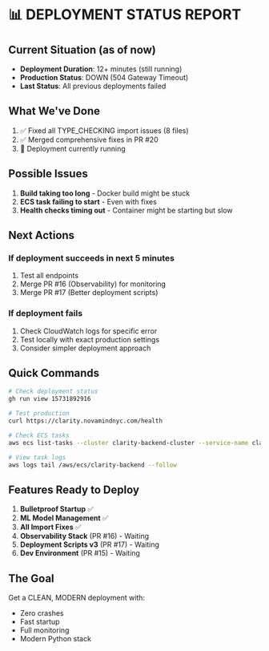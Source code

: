 # 📊 DEPLOYMENT STATUS REPORT

## Current Situation (as of now)

- **Deployment Duration**: 12+ minutes (still running)
- **Production Status**: DOWN (504 Gateway Timeout)
- **Last Status**: All previous deployments failed

## What We've Done

1. ✅ Fixed all TYPE_CHECKING import issues (8 files)
2. ✅ Merged comprehensive fixes in PR #20
3. 🔄 Deployment currently running

## Possible Issues

1. **Build taking too long** - Docker build might be stuck
2. **ECS task failing to start** - Even with fixes
3. **Health checks timing out** - Container might be starting but slow

## Next Actions

### If deployment succeeds in next 5 minutes

1. Test all endpoints
2. Merge PR #16 (Observability) for monitoring
3. Merge PR #17 (Better deployment scripts)

### If deployment fails

1. Check CloudWatch logs for specific error
2. Test locally with exact production settings
3. Consider simpler deployment approach

## Quick Commands

```bash
# Check deployment status
gh run view 15731892916

# Test production
curl https://clarity.novamindnyc.com/health

# Check ECS tasks
aws ecs list-tasks --cluster clarity-backend-cluster --service-name clarity-backend-service

# View task logs
aws logs tail /aws/ecs/clarity-backend --follow
```

## Features Ready to Deploy

1. **Bulletproof Startup** ✅
2. **ML Model Management** ✅  
3. **All Import Fixes** ✅
4. **Observability Stack** (PR #16) - Waiting
5. **Deployment Scripts v3** (PR #17) - Waiting
6. **Dev Environment** (PR #15) - Waiting

## The Goal

Get a CLEAN, MODERN deployment with:

- Zero crashes
- Fast startup
- Full monitoring
- Modern Python stack
